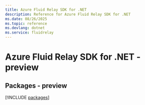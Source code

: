 ```yaml
---
title: Azure Fluid Relay SDK for .NET
description: Reference for Azure Fluid Relay SDK for .NET
ms.date: 08/26/2025
ms.topic: reference
ms.devlang: dotnet
ms.service: fluidrelay
---
```

# Azure Fluid Relay SDK for .NET - preview
## Packages - preview
[!INCLUDE [packages](fluid-relay-index.md)]